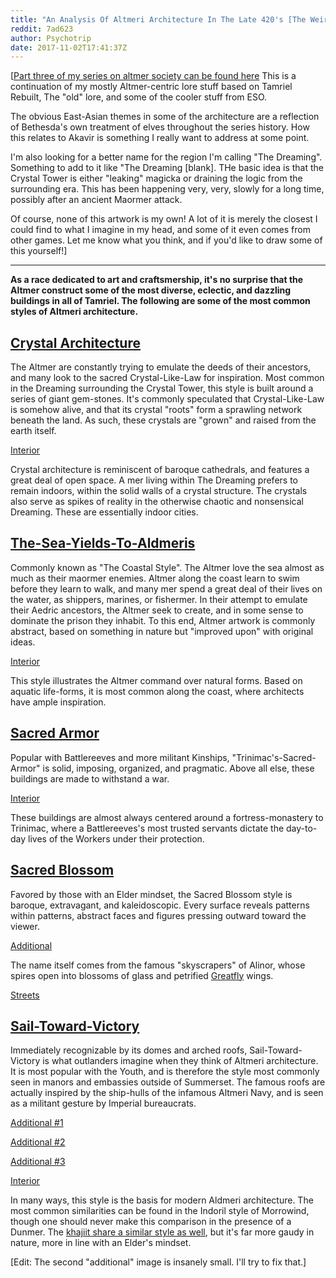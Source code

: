 ```yaml
---
title: "An Analysis Of Altmeri Architecture In The Late 420's [The Weirder Scrolls]"
reddit: 7ad623
author: Psychotrip
date: 2017-11-02T17:41:37Z
---
```


[[Part three of my series on altmer society can be found here](https://www.reddit.com/r/teslore/comments/7a4l2w/an_analysis_of_altmer_crime_in_the_late_420s_the/) This is a continuation of my mostly Altmer-centric lore stuff based on Tamriel Rebuilt, The "old" lore, and some of the cooler stuff from ESO. 

The obvious East-Asian themes in some of the architecture are a reflection of Bethesda's own treatment of elves throughout the series history. How this relates to Akavir is something I really want to address at some point. 

I'm also looking for a better name for the region I'm calling "The Dreaming". Something to add to it like "The Dreaming [blank]. THe basic idea is that the Crystal Tower is either "leaking" magicka or draining the logic from the surrounding era. This has been happening very, very, slowly for a long time, possibly after an ancient Maormer attack. 

Of course, none of this artwork is my own! A lot of it is merely the closest I could find to what I imagine in my head, and some of it even comes from other games. Let me know what you think, and if you'd like to draw some of this yourself!]

--------------------------------------------------
**As a race dedicated to art and craftsmership, it's no surprise that the Altmer construct some of the most diverse, eclectic, and dazzling buildings in all of Tamriel. The following are some of the most common styles of Altmeri architecture.**

**[Crystal Architecture](http://media.blizzard.com/wow/media/artwork/wow-warlords-of-draenor/wowx5-artwork-043-full.jpg)**
--

The Altmer are constantly trying to emulate the deeds of their ancestors, and many look to the sacred Crystal-Like-Law for inspiration. Most common in the Dreaming surrounding the Crystal Tower, this style is built around a series of giant gem-stones.  It's commonly speculated that Crystal-Like-Law is somehow alive, and that its crystal "roots" form a sprawling network beneath the land. As such, these crystals are "grown" and raised from the earth itself.

[Interior](http://media.blizzard.com/wow/warlords-of-draenor-6y1fz/media/artwork/artwork-9-full.jpg)

Crystal architecture is reminiscent of baroque cathedrals, and features a great deal of open space. A mer living within The Dreaming prefers to remain indoors, within the solid walls of a crystal structure. The crystals also serve as spikes of reality in the otherwise chaotic and nonsensical Dreaming. These are essentially indoor cities.

**[The-Sea-Yields-To-Aldmeris](https://youmanbeingblog.files.wordpress.com/2014/04/maison-nautilus-mexique-3.jpg)**
--

Commonly known as "The Coastal Style". The Altmer love the sea almost as much as their maormer enemies. Altmer along the coast learn to swim before they learn to walk, and many mer spend a great deal of their lives on the water, as shippers, marines, or fishermer. In their attempt to emulate their Aedric ancestors, the Altmer seek to create, and in some sense to dominate the prison they inhabit. To this end, Altmer artwork is commonly abstract, based on something in nature but "improved upon" with original ideas. 

[Interior](https://www.hausdekoidee.com/wp-content/uploads/higly-organische-fluessigkeit-und-bunten-herrenhaus-in-mexic-nautilus-von-javier-senosiain/higly-organic-fluid-and-colorful-mansion-in-mexic-nautilus-by-javier-senosiain-3.jpg)

This style illustrates the Altmer command over natural forms. Based on aquatic life-forms, it is most common along the coast, where architects have ample inspiration.

**[Sacred Armor](https://sajutumasaza.weebly.com/uploads/5/7/6/4/57647855/5887699_orig.jpg)**
--

Popular with Battlereeves and more militant Kinships, "Trinimac's-Sacred-Armor" is solid, imposing, organized, and pragmatic. Above all else, these buildings are made to withstand a war. 

[Interior](https://i.pinimg.com/736x/af/e0/dc/afe0dcc0e01036cc0fc4f162d19a9d77--tibetan-buddhism-chinese-culture.jpg)

These buildings are almost always centered around a fortress-monastery to Trinimac, where a Battlereeves's most trusted servants dictate the day-to-day lives of the Workers under their protection.

**[Sacred Blossom](https://i.warosu.org/data/tg/img/0298/50/1390935987998.jpg)**
--

Favored by those with an Elder mindset, the Sacred Blossom style is baroque, extravagant, and kaleidoscopic.  Every surface reveals patterns within patterns, abstract faces and figures pressing outward toward the viewer. 

[Additional](https://s-media-cache-ak0.pinimg.com/originals/45/df/4b/45df4b88a589b46ee9c481ea58cb09b8.jpg)

The name itself comes from the famous "skyscrapers" of Alinor, whose spires open into blossoms of glass and petrified [Greatfly](https://www.reddit.com/r/teslore/comments/79wd6a/fauna_of_summerset_the_greatfly_im_just_gonna/) wings.

[Streets](https://farm8.staticflickr.com/7180/6877391263_6d1e0fd1f3_b.jpg)


**[Sail-Toward-Victory](https://orig00.deviantart.net/1c18/f/2007/018/9/2/elven_city_concept_2_by_balaa.jpg)**
--

Immediately recognizable by its domes and arched roofs, Sail-Toward-Victory is what outlanders imagine when they think of Altmeri architecture. It is most popular with the Youth, and is therefore the style most commonly seen in manors and embassies outside of Summerset. The famous roofs are actually inspired by the ship-hulls of the infamous Altmeri Navy, and is seen as a militant gesture by Imperial bureaucrats.

[Additional #1](https://s-media-cache-ak0.pinimg.com/736x/08/d8/0c/08d80c970a2bc20e695d2efa2d5a4ad5.jpg)

[Additional #2](https://lh3.googleusercontent.com/e61HS5f100THZAAd0FMLyqqNaQT9aUqh7xHEhvrPDRkYD2tXdthhY2wiY2_GWwPunWln=s85)

[Additional #3](http://orig03.deviantart.net/a9e5/f/2007/011/2/7/from_the_waterfall_concept_by_balaa.jpg)

[Interior](http://pre09.deviantart.net/92ae/th/pre/f/2008/119/7/c/even_in_places_of_light_by_balaa.jpg)

In many ways, this style is the basis for modern Aldmeri architecture. The most common similarities can be found in the Indoril style of Morrowind, though one should never make this comparison in the presence of a Dunmer. The [khajiit share a similar style as well](https://vignette.wikia.nocookie.net/eyevea-archives/images/d/d2/Khajiit_Architecture_Concept_Art_2.png/revision/latest?cb=20140716034009), but it's far more gaudy in nature, more in line with an Elder's mindset.

[Edit: The second "additional" image is insanely small. I'll try to fix that.]
